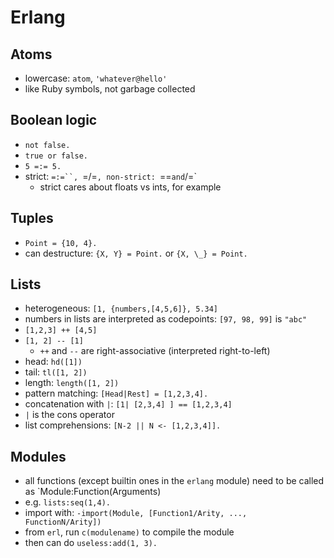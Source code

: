 # Erlang

## Atoms

- lowercase: `atom`, `'whatever@hello'`
- like Ruby symbols, not garbage collected

## Boolean logic

- `not false.`
- `true or false.`
- `5 =:= 5.`
- strict: `=:=``, `=/=`, non-strict: `==` and `/=`
  - strict cares about floats vs ints, for example

## Tuples

- `Point = {10, 4}.`
- can destructure: `{X, Y} = Point.` or `{X, \_} = Point.`

## Lists

- heterogeneous: `[1, {numbers,[4,5,6]}, 5.34]`
- numbers in lists are interpreted as codepoints: `[97, 98, 99]` is `"abc"`
- `[1,2,3] ++ [4,5]`
- `[1, 2] -- [1]`
  - `++` and `--` are right-associative (interpreted right-to-left)
- head: `hd([1])`
- tail: `tl([1, 2])`
- length: `length([1, 2])`
- pattern matching: `[Head|Rest] = [1,2,3,4].`
- concatenation with `|`: `[1| [2,3,4] ] == [1,2,3,4]`
- `|` is the cons operator
- list comprehensions: `[N-2 || N <- [1,2,3,4]].`

## Modules

- all functions (except builtin ones in the `erlang` module) need to be called as `Module:Function(Arguments)
- e.g. `lists:seq(1,4).`
- import with: `-import(Module, [Function1/Arity, ..., FunctionN/Arity])`
- from `erl`, run `c(modulename)` to compile the module
- then can do `useless:add(1, 3).`
